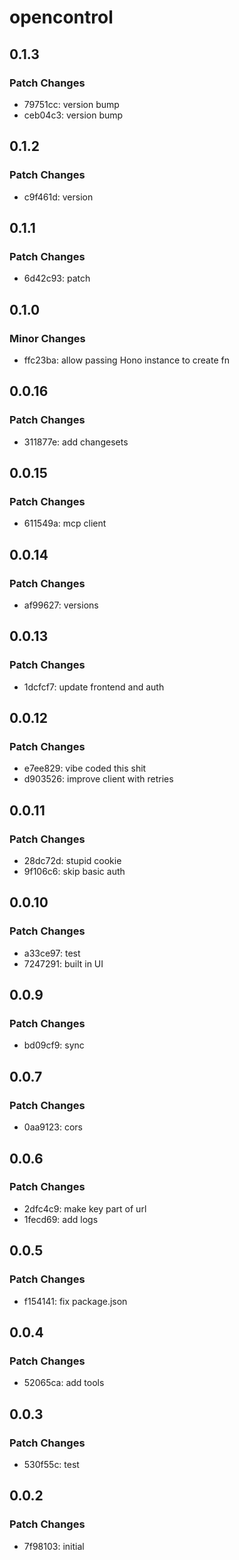 # opencontrol

## 0.1.3

### Patch Changes

- 79751cc: version bump
- ceb04c3: version bump

## 0.1.2

### Patch Changes

- c9f461d: version

## 0.1.1

### Patch Changes

- 6d42c93: patch

## 0.1.0

### Minor Changes

- ffc23ba: allow passing Hono instance to create fn

## 0.0.16

### Patch Changes

- 311877e: add changesets

## 0.0.15

### Patch Changes

- 611549a: mcp client

## 0.0.14

### Patch Changes

- af99627: versions

## 0.0.13

### Patch Changes

- 1dcfcf7: update frontend and auth

## 0.0.12

### Patch Changes

- e7ee829: vibe coded this shit
- d903526: improve client with retries

## 0.0.11

### Patch Changes

- 28dc72d: stupid cookie
- 9f106c6: skip basic auth

## 0.0.10

### Patch Changes

- a33ce97: test
- 7247291: built in UI

## 0.0.9

### Patch Changes

- bd09cf9: sync

## 0.0.7

### Patch Changes

- 0aa9123: cors

## 0.0.6

### Patch Changes

- 2dfc4c9: make key part of url
- 1fecd69: add logs

## 0.0.5

### Patch Changes

- f154141: fix package.json

## 0.0.4

### Patch Changes

- 52065ca: add tools

## 0.0.3

### Patch Changes

- 530f55c: test

## 0.0.2

### Patch Changes

- 7f98103: initial

